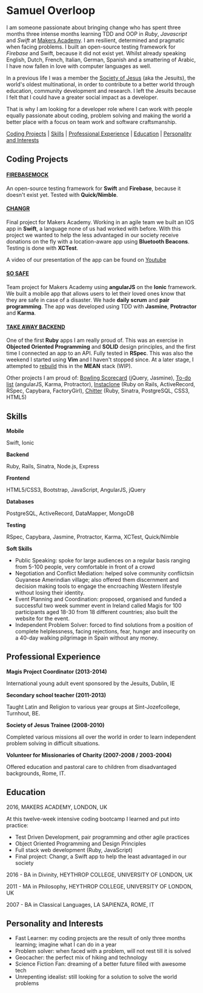 Samuel Overloop
===============

I am someone passionate about bringing change who has spent three months three intense months learning TDD and OOP in *Ruby*, *Javascript* and *Swift* at [Makers Academy](http://www.makersacademy.com). I am resilient, determined and pragmatic when facing problems. I built an open-source testing framework for *Firebase* and Swift, because it did not exist yet. Whilst already speaking English, Dutch, French, Italian, German, Spanish and a smattering of Arabic, I have now fallen in love with computer languages as well.

In a previous life I was a member the [Society of Jesus](http://www.jesuit.org.uk) (aka the Jesuits), the world's oldest multinational, in order to contribute to a better world through education, community development and research. I left the Jesuits because I felt that I could have a greater social impact as a developer.

That is why I am looking for a developer role where I can work with people equally passionate about coding, problem solving and making the world a better place with a focus on team work and software craftsmanship.

[Coding Projects](#coding-projects) | [Skills](#skills) | [Professional Experience](#professional-experience) | [Education](#education) | [Personality and Interests](#personality-and-interests)

Coding Projects
---------------

#### [FIREBASEMOCK](https://github.com/samover/FirebaseMock)

An open-source testing framework for **Swift** and **Firebase**, because it doesn't exist yet. Tested with **Quick/Nimble**. 

#### [CHANGR](https://github.com/samover/changr)

Final project for Makers Academy. Working in an agile team we built an IOS app in **Swift**, a language none of us had worked with before. With this project we wanted to help the less advantaged in our society receive donations on the fly with a location-aware app using **Bluetooth Beacons**. Testing is done with **XCTest**.

A video of our presentation of the app can be found on [Youtube](https://youtu.be/AyVZJ511cqI?t=96)

#### [SO SAFE](https://github.com/samover/so_safe)

Team project for Makers Academy using **angularJS** on the **Ionic** framework. We built a mobile app that allows users to let their loved ones know that they are safe in case of a disaster. We hade **daily scrum** and **pair programming**. The app was developed using TDD with **Jasmine**, **Protractor** and **Karma**.

#### [TAKE AWAY BACKEND](https://github.com/samover/takeaway)

One of the first **Ruby** apps I am really proud of. This was an exercise in **Objected Oriented Programming** and **SOLID** design principles, and the first time I connected an app to an API. Fully tested in **RSpec**. This was also the weekend I started using **Vim** and I haven't stopped since. At a later stage, I attempted to [rebuild](https://github.com/Mattia46/takeaway_project) this in the **MEAN** stack (WIP).

Other projects I am proud of: [Bowling Scorecard](https://github.com/samover/bowling_scorecard) (jQuery, Jasmine), [To-do list](https://github.com/samover/todo_list) (angularJS, Karma, Protractor), [Instaclone](https://github.com/samover/instagram) (Ruby on Rails, ActiveRecord, RSpec, Capybara, FactoryGirl), [Chitter](https://github.com/samover/chitter) (Ruby, Sinatra, PostgreSQL, CSS3, HTML5)

Skills
------

**Mobile**

Swift, Ionic

**Backend**

Ruby, Rails, Sinatra, Node.js, Express

**Frontend**

HTML5/CSS3, Bootstrap, JavaScript, AngularJS, jQuery

**Databases**

PostgreSQL, ActiveRecord, DataMapper, MongoDB

**Testing**

RSpec, Capybara, Jasmine, Protractor, Karma, XCTest, Quick/Nimble

**Soft Skills**

* Public Speaking: spoke for large audiences on a regular basis ranging from 5-100 people, very comfortable in front of a crowd
* Negotiation and Conflict Mediation: helped solve community conflictsin Guyanese Amerindian village; also offered them discernment and decision making tools to engage the encroaching Western lifestyle without losing their identity.
* Event Planning and Coordination: proposed, organised and funded a successful two week summer event in Ireland called Magis for 100 participants aged 18-30 from 18 different countries; also built the website for the event.
* Independent Problem Solver: forced to find solutions from a position of complete helplessness, facing rejections, fear, hunger and insecurity on a 40-day walking pilgrimage in Spain without any money.

Professional Experience
-----------------------
**Magis Project Coordinator (2013-2014)**

International young adult event sponsored by the Jesuits, Dublin, IE

**Secondary school teacher (2011-2013)**

Taught Latin and Religion to various year groups at Sint-Jozefcollege, Turnhout, BE.

**Society of Jesus Trainee (2008-2010)**

Completed various missions all over the world in order to learn independent problem solving in difficult situations.

**Volunteer for Missionaries of Charity (2007-2008 / 2003-2004)**

Offered education and pastoral care to children from disadvantaged backgrounds, Rome, IT.

Education
---------

2016, MAKERS ACADEMY, LONDON, UK

At this twelve-week intensive coding bootcamp I learned and put into practice:

* Test Driven Development, pair programming and other agile practices
* Object Oriented Programming and Design Principles
* Full stack web development (Ruby, JavaScript)
* Final project: Changr, a Swift app to help the least advantaged in our society

2016 - BA in Divinity, HEYTHROP COLLEGE, UNIVERSITY OF LONDON, UK

2011 - MA in Philosophy, HEYTHROP COLLEGE, UNIVERSITY OF LONDON, UK

2007 - BA in Classical Languages, LA SAPIENZA, ROME, IT

Personality and Interests
--------------------------
* Fast Learner: my coding projects are the result of only three months learning; imagine what I can do in a year 
* Problem solver: when faced with a problem, will not rest till it is solved
* Geocacher: the perfect mix of hiking and technology
* Science Fiction Fan: dreaming of a better future filled with awesome tech
* Unrepenting idealist: still looking for a solution to solve the world problems
